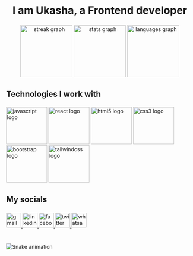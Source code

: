 <h1 align="center">I am  Ukasha, a Frontend developer</h1>

###

<div align="center">
  <img src="https://streak-stats.demolab.com?user=ukashazia&locale=en&mode=daily&theme=radical&hide_border=true&border_radius=5" height="140" alt="streak graph"  />
  <img src="https://github-readme-stats.vercel.app/api?username=ukashazia&hide_title=false&hide_rank=false&show_icons=true&include_all_commits=true&count_private=true&disable_animations=false&theme=radical&locale=en&hide_border=true&custom_title=My Stats" height="140" alt="stats graph"  />
  <img src="https://github-readme-stats.vercel.app/api/top-langs?username=ukashazia&locale=en&hide_title=false&layout=compact&card_width=320&langs_count=7&theme=radical&hide_border=true" height="140" alt="languages graph"  />
</div>

###

<h2 align="left">Technologies I work with</h2>

###

<div align="left">
  <img src="https://cdn.jsdelivr.net/gh/devicons/devicon/icons/javascript/javascript-original.svg" height="100" width="110" alt="javascript logo"  />
  <img src="https://cdn.jsdelivr.net/gh/devicons/devicon/icons/react/react-original.svg" height="100" width="110" alt="react logo"  />
  <img src="https://cdn.jsdelivr.net/gh/devicons/devicon/icons/html5/html5-original.svg" height="100" width="110" alt="html5 logo"  />
  <img src="https://cdn.jsdelivr.net/gh/devicons/devicon/icons/css3/css3-original.svg" height="100" width="110" alt="css3 logo"  />
  <img src="https://cdn.jsdelivr.net/gh/devicons/devicon/icons/bootstrap/bootstrap-original.svg" height="100" width="110" alt="bootstrap logo"  />
  <img src="https://cdn.jsdelivr.net/gh/devicons/devicon/icons/tailwindcss/tailwindcss-original-wordmark.svg" height="100" width="110" alt="tailwindcss logo"  />
</div>

###

<h2 align="left">My socials</h2>

###

<div align="left">
  <a href="ukashazia41@gmail.com" target="_blank">
    <img src="https://img.shields.io/static/v1?message=Gmail&logo=gmail&label=&color=D14836&logoColor=white&labelColor=&style=for-the-badge" height="40" alt="gmail logo"  />
  </a>
  <a href="https://www.linkedin.com/in/ukasha-zia-312ab6258" target="_blank">
    <img src="https://img.shields.io/static/v1?message=LinkedIn&logo=linkedin&label=&color=0077B5&logoColor=white&labelColor=&style=for-the-badge" height="40" alt="linkedin logo"  />
  </a>
  <a href="https://facebook/ukasha.zia.1238" target="_blank">
    <img src="https://img.shields.io/static/v1?message=Facebook&logo=facebook&label=&color=1877F2&logoColor=white&labelColor=&style=for-the-badge" height="40" alt="facebook logo"  />
  </a>
  <a href="https://twitter/Ukasha_Zia" target="_blank">
    <img src="https://img.shields.io/static/v1?message=Twitter&logo=twitter&label=&color=1DA1F2&logoColor=white&labelColor=&style=for-the-badge" height="40" alt="twitter logo"  />
  </a>
  <a href="+923404350875" target="_blank">
    <img src="https://img.shields.io/static/v1?message=Whatsapp&logo=whatsapp&label=&color=25D366&logoColor=white&labelColor=&style=for-the-badge" height="40" alt="whatsapp logo"  />
  </a>
</div>

###

<br clear="both">

<img src="https://raw.githubusercontent.com/ukashazia/ukashazia/blob/output/snake.svg" alt="Snake animation" />

###
